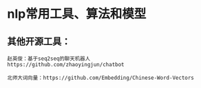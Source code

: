 # nlp常用工具、算法和模型

## 其他开源工具：
    赵英俊：基于seq2seq的聊天机器人 
    https://github.com/zhaoyingjun/chatbot
    
    北师大词向量：https://github.com/Embedding/Chinese-Word-Vectors
    